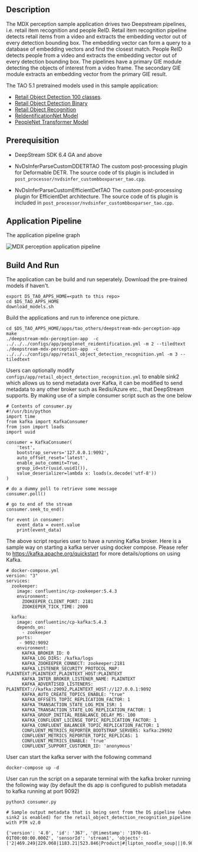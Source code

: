 ## Description
The MDX perception sample application drives two Deepstream pipelines, i.e. retail 
item recognition and people ReID. Retail item recognition pipeline detects retail 
items from a video and extracts the embedding vector out of every detection bounding box. 
The embedding vector can form a query to a database of embedding vectors and find
the closest match.
People ReID detects people from a video and extracts the embedding vector out of 
every detection bounding box. The pipelines have a primary GIE module detecting
the objects of interest from a video frame. The secondary GIE module extracts an
embedding vector from the primary GIE result.

The TAO 5.1 pretrained models used in this sample application:

* [Retail Object Detection 100 classes](https://catalog.ngc.nvidia.com/orgs/nvidia/teams/tao/models/retail_object_detection).
* [Retail Object Detection Binary](https://catalog.ngc.nvidia.com/orgs/nvidia/teams/tao/models/retail_object_detection)
* [Retail Object Recognition](https://catalog.ngc.nvidia.com/orgs/nvidia/teams/tao/models/retail_object_recognition)
* [ReIdentificationNet Model](https://catalog.ngc.nvidia.com/orgs/nvidia/teams/tao/models/reidentificationnet)
* [PeopleNet Transformer Model](https://catalog.ngc.nvidia.com/orgs/nvidia/teams/tao/models/peoplenet_transformer)

## Prerequisition

* DeepStream SDK 6.4 GA and above

* NvDsInferParseCustomDDETRTAO
The custom post-processing plugin for Deformable DETR. The source code of tis plugin 
is included in `post_processor/nvdsinfer_custombboxparser_tao.cpp`.

* NvDsInferParseCustomEfficientDetTAO
The custom post-processing plugin for EfficientDet architecture. The source code 
of tis plugin is included in `post_processor/nvdsinfer_custombboxparser_tao.cpp`.

## Application Pipeline
The application pipeline graph

![MDX perception application pipeline](mdx_perception_pipeline.png)

## Build And Run
The application can be build and run seperately. Download the pre-trained models if haven't.
```
export DS_TAO_APPS_HOME=<path to this repo>
cd $DS_TAO_APPS_HOME
download_models.sh
```

Build the applications and run to inference one picture.
```
cd $DS_TAO_APPS_HOME/apps/tao_others/deepstream-mdx-perception-app
make
./deepstream-mdx-perception-app  -c ../../../configs/app/peoplenet_reidentification.yml -m 2 --tiledtext
./deepstream-mdx-perception-app  -c ../../../configs/app/retail_object_detection_recognition.yml -m 3 --tiledtext
```

Users can optionally modify `configs/app/retail_object_detection_recognition.yml` to enable sink2 which allows us to send metadata over Kafka, it can be modified to send metadata to any other broker such as Redis/Azure etc.., that DeepStream supports. By making use of a simple consumer script such as the one below 

```
# Contents of consumer.py
#!/usr/bin/python
import time
from kafka import KafkaConsumer
from json import loads
import uuid

consumer = KafkaConsumer(
    'test',
    bootstrap_servers='127.0.0.1:9092',
    auto_offset_reset='latest',
    enable_auto_commit=True,
    group_id=str(uuid.uuid1()),
    value_deserializer=lambda x: loads(x.decode('utf-8'))
)

# do a dummy poll to retrieve some message
consumer.poll()

# go to end of the stream
consumer.seek_to_end()

for event in consumer:
    event_data = event.value
    print(event_data)
```

The above script requries user to have a running Kafka broker. Here is a sample way on starting a kafka server using docker compose. Please refer to https://kafka.apache.org/quickstart for more details/options on using Kafka.

```
# docker-compose.yml
version: "3"
services:
  zookeeper:
    image: confluentinc/cp-zookeeper:5.4.3
    environment:
      ZOOKEEPER_CLIENT_PORT: 2181
      ZOOKEEPER_TICK_TIME: 2000

  kafka:
    image: confluentinc/cp-kafka:5.4.3
    depends_on:
      - zookeeper
    ports:
     - 9092:9092
    environment:
      KAFKA_BROKER_ID: 0
      KAFKA_LOG_DIRS: /kafka/logs
      KAFKA_ZOOKEEPER_CONNECT: zookeeper:2181
      KAFKA_LISTENER_SECURITY_PROTOCOL_MAP: PLAINTEXT:PLAINTEXT,PLAINTEXT_HOST:PLAINTEXT
      KAFKA_INTER_BROKER_LISTENER_NAME: PLAINTEXT
      KAFKA_ADVERTISED_LISTENERS: PLAINTEXT://kafka:29092,PLAINTEXT_HOST://127.0.0.1:9092
      KAFKA_AUTO_CREATE_TOPICS_ENABLE: "true"
      KAFKA_OFFSETS_TOPIC_REPLICATION_FACTOR: 1
      KAFKA_TRANSACTION_STATE_LOG_MIN_ISR: 1
      KAFKA_TRANSACTION_STATE_LOG_REPLICATION_FACTOR: 1
      KAFKA_GROUP_INITIAL_REBALANCE_DELAY_MS: 100
      KAFKA_CONFLUENT_LICENSE_TOPIC_REPLICATION_FACTOR: 1
      KAFKA_CONFLUENT_BALANCER_TOPIC_REPLICATION_FACTOR: 1
      CONFLUENT_METRICS_REPORTER_BOOTSTRAP_SERVERS: kafka:29092
      CONFLUENT_METRICS_REPORTER_TOPIC_REPLICAS: 1
      CONFLUENT_METRICS_ENABLE: 'true'
      CONFLUENT_SUPPORT_CUSTOMER_ID: 'anonymous'
```

User can start the kafka server with the following command 

```
docker-compose up -d 
```

User can run the script on a separate terminal with the kafka broker running the following way (by default the ds app is configured to publish metadata to kafka running at port 9092)
```
python3 consumer.py 

# Sample output metadata that is being sent from the DS pipeline (when sink2 is enabled) for the retail_object_detection_recognition_pipeline with PTM v2.0

{'version': '4.0', 'id': '367', '@timestamp': '1970-01-01T00:00:00.000Z', 'sensorId': 'stream1', 'objects': ['2|469.249|229.068|1183.21|523.846|Product|#|lipton_noodle_soup|||0.90813|#|embedding|-0.0956719,....,0.434932|']}\

```

